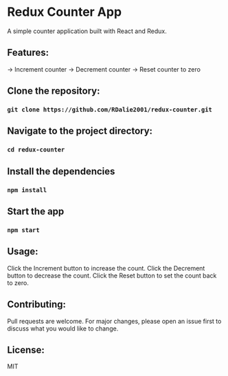 # Redux Counter App
A simple counter application built with React and Redux.

## Features:
-> Increment counter
-> Decrement counter
-> Reset counter to zero

## Clone the repository:
### `git clone https://github.com/RDalie2001/redux-counter.git`


## Navigate to the project directory:
### `cd redux-counter`

## Install the dependencies
### `npm install`

## Start the app
### `npm start`

## Usage:
Click the Increment button to increase the count.
Click the Decrement button to decrease the count.
Click the Reset button to set the count back to zero.

## Contributing:
Pull requests are welcome. For major changes, please open an issue first to discuss what you would like to change.

## License:
MIT
